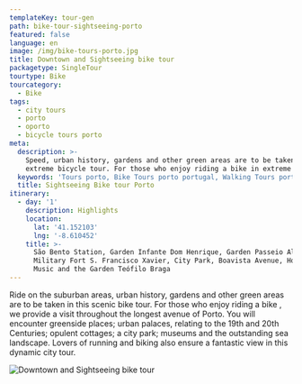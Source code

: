 ```yaml
---
templateKey: tour-gen
path: bike-tour-sightseeing-porto
featured: false
language: en
image: /img/bike-tours-porto.jpg
title: Downtown and Sightseeing bike tour
packagetype: SingleTour
tourtype: Bike
tourcategory:
  - Bike
tags:
  - city tours
  - porto
  - oporto
  - bicycle tours porto
meta:
  description: >-
    Speed, urban history, gardens and other green areas are to be taken in this
    extreme bicycle tour. For those who enjoy riding a bike in extreme and...
  keywords: 'Tours porto, Bike Tours porto portugal, Walking Tours porto portugal'
  title: Sightseeing Bike tour Porto
itinerary:
  - day: '1'
    description: Highlights
    location:
      lat: '41.152103'
      lng: '-8.610452'
    title: >-
      São Bento Station, Garden Infante Dom Henrique, Garden Passeio Alegre,
      Military Fort S. Francisco Xavier, City Park, Boavista Avenue, House of
      Music and the Garden Teófilo Braga
---
```

Ride on the suburban areas, urban history, gardens and other green areas are to be taken in this scenic bike tour. For those who enjoy riding a bike , we provide a visit throughout the longest avenue of Porto. You will encounter greenside places; urban palaces, relating to the 19th and 20th Centuries; opulent cottages; a city park; museums and the outstanding sea landscape. Lovers of running and biking also ensure a fantastic view in this dynamic city tour.

![Downtown and Sightseeing bike tour](/img/sightseeing-porto-bike-tour.png "Downtown and Sightseeing bike tour")
